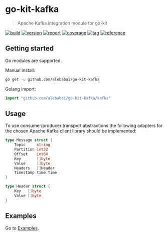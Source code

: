 # go-kit-kafka

> Apache Kafka integration module for go-kit

[![build](https://img.shields.io/github/workflow/status/alebabai/go-kit-kafka/CI)](https://github.com/alebabai/go-kit-kafka/actions?query=workflow%3ACI)
[![version](https://img.shields.io/github/go-mod/go-version/alebabai/go-kit-kafka)](https://golang.org/)
[![report](https://goreportcard.com/badge/github.com/alebabai/go-kit-kafka)](https://goreportcard.com/report/github.com/alebabai/go-kit-kafka)
[![coverage](https://img.shields.io/codecov/c/github/alebabai/go-kit-kafka)](https://codecov.io/github/alebabai/go-kit-kafka)
[![tag](https://img.shields.io/github/tag/alebabai/go-kit-kafka.svg)](https://github.com/alebabai/go-kit-kafka/tags)
[![reference](https://pkg.go.dev/badge/github.com/alebabai/go-kit-kafka.svg)](https://pkg.go.dev/github.com/alebabai/go-kit-kafka)

## Getting started

Go modules are supported.  

Manual install:

```bash
go get -u github.com/alebabai/go-kit-kafka
```

Golang import:

```go
import "github.com/alebabai/go-kit-kafka/kafka"
```

## Usage

To use consumer/producer transport abstractions the following adapters for the chosen Apache Kafka
client library should be implemented:

```go
type Message struct {
    Topic     string
    Partition int32
    Offset    int64
    Key       []byte
    Value     []byte
    Headers   []Header
    Timestamp time.Time
}

type Header struct {
    Key   []byte
    Value []byte
}
```

## Examples

Go to [Examples](examples).
